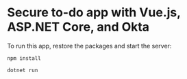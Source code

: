 # Secure to-do app with Vue.js, ASP.NET Core, and Okta

To run this app, restore the packages and start the server:

```
npm install

dotnet run
```
